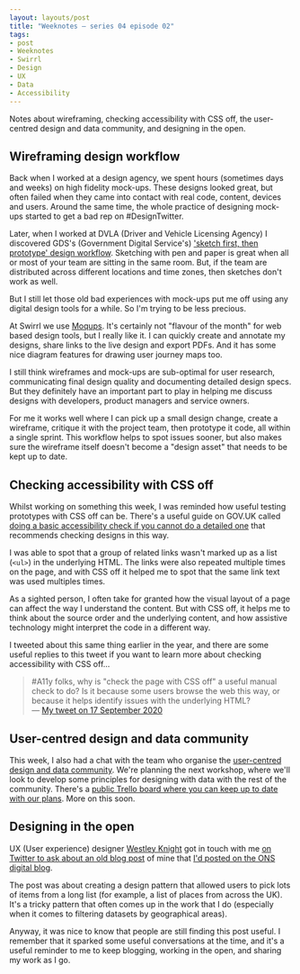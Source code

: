 ```yaml
---
layout: layouts/post
title: "Weeknotes – series 04 episode 02"
tags:
- post
- Weeknotes
- Swirrl
- Design
- UX
- Data
- Accessibility
---
```


<p>Notes about wireframing, checking accessibility with CSS off, the user-centred design and data community, and designing in the open.</p>

## Wireframing design workflow

Back when I worked at a design agency, we spent hours (sometimes days and weeks) on high fidelity mock-ups. These designs looked great, but often failed when they came into contact with real code, content, devices and users. Around the same time, the whole practice of designing mock-ups started to get a bad rep on #DesignTwitter.

Later, when I worked at DVLA (Driver and Vehicle Licensing Agency) I discovered GDS's (Government Digital Service's) ['sketch first, then prototype' design workflow](https://designnotes.blog.gov.uk/2014/10/13/how-designers-prototype-at-gds/). Sketching with pen and paper is great when all or most of your team are sitting in the same room. But, if the team are distributed across different locations and time zones, then sketches don't work as well.

But I still let those old bad experiences with mock-ups put me off using any digital design tools for a while. So I'm trying to be less precious.

At Swirrl we use [Moqups](https://moqups.com/). It's certainly not "flavour of the month" for web based design tools, but I really like it. I can quickly create and annotate my designs, share links to the live design and export PDFs. And it has some nice diagram features for drawing user journey maps too.

I still think wireframes and mock-ups are sub-optimal for user research, communicating final design quality and documenting detailed design specs. But they definitely have an important part to play in helping me discuss designs with developers, product managers and service owners.

For me it works well where I can pick up a small design change, create a wireframe, critique it with the project team, then prototype it code, all within a single sprint. This workflow helps to spot issues sooner, but also makes sure the wireframe itself doesn't become a "design asset" that needs to be kept up to date.

## Checking accessibility with CSS off

Whilst working on something this week, I was reminded how useful testing prototypes with CSS off can be. There's a useful guide on GOV.UK called [doing a basic accessibility check if you cannot do a detailed one](https://www.gov.uk/government/publications/doing-a-basic-accessibility-check-if-you-cant-do-a-detailed-one/doing-a-basic-accessibility-check-if-you-cant-do-a-detailed-one#check-pages-are-usable-when-stylesheets-are-disabled) that recommends checking designs in this way.

I was able to spot that a group of related links wasn't marked up as a list (`<ul>`) in the underlying HTML. The links were also repeated multiple times on the page, and with CSS off it helped me to spot that the same link text was used multiples times.

As a sighted person, I often take for granted how the visual layout of a page can affect the way I understand the content. But with CSS off, it helps me to think about the source order and the underlying content, and how assistive technology might interpret the code in a different way.

I tweeted about this same thing earlier in the year, and there are some useful replies to this tweet if you want to learn more about checking accessibility with CSS off…

> #A11y folks, why is "check the page with CSS off" a useful manual check to do? Is it because some users browse the web this way, or because it helps identify issues with the underlying HTML?<br>— [My tweet on 17 September 2020](https://twitter.com/benjystanton/status/1306521869017919488)

## User-centred design and data community

This week, I also had a chat with the team who organise the [user-centred design and data community](https://designnotes.blog.gov.uk/2020/10/05/introducing-the-user-centred-design-and-data-community/). We're planning the next workshop, where we'll look to develop some principles for designing with data with the rest of the community. There's a [public Trello board where you can keep up to date with our plans](https://trello.com/b/C48j9WTM/user-centred-design-ucd-data-in-government-community-public-board). More on this soon.

## Designing in the open

UX (User experience) designer [Westley Knight](https://twitter.com/westleyknight) got in touch with me [on Twitter to ask about an old blog post](https://twitter.com/westleyknight/status/1322131922026377216) of mine that [I'd posted on the ONS digital blog](https://digitalblog.ons.gov.uk/2017/08/15/picking-things-from-a-long-list/).

The post was about creating a design pattern that allowed users to pick lots of items from a long list (for example, a list of places from across the UK). It's a tricky pattern that often comes up in the work that I do (especially when it comes to filtering datasets by geographical areas).

Anyway, it was nice to know that people are still finding this post useful. I remember that it sparked some useful conversations at the time, and it's a useful reminder to me to keep blogging, working in the open, and sharing my work as I go.